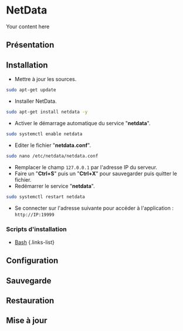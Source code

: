 # NetData
Your content here

## Présentation

## Installation
- Mettre à jour les sources.
```bash
sudo apt-get update
```
- Installer NetData.
```bash
sudo apt-get install netdata -y
```
- Activer le démarrage automatique du service "**netdata**".
```bash
sudo systemctl enable netdata
```
- Editer le fichier "**netdata.conf**".
```bash
sudo nano /etc/netdata/netdata.conf
```
- Remplacer le champ `127.0.0.1` par l'adresse IP du serveur.
- Faire un "**Ctrl+S**" puis un "**Ctrl+X**" pour sauvegarder puis quitter le fichier.
- Redémarrer le service "**netdata**".
```bash
sudo systemctl restart netdata
```

- Se connecter sur l'adresse suivante pour accéder à l'application : `http://IP:19999`

### Scripts d'installation
- [Bash](https://raw.githubusercontent.com/corentinbeuf/Bash/main/Netdata/install_netdata.sh)
{.links-list}

## Configuration

## Sauvegarde

## Restauration

## Mise à jour